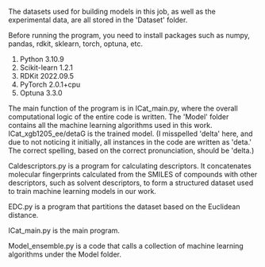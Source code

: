 The datasets used for building models in this job, as well as the experimental data, are all stored in the 'Dataset' folder.

Before running the program, you need to install packages such as numpy, pandas, rdkit, sklearn, torch, optuna, etc.

1.  Python 3.10.9
2. Scikit-learn 1.2.1
3. RDKit 2022.09.5
4. PyTorch 2.0.1+cpu
5. Optuna 3.3.0

The main function of the program is in ICat_main.py, where the overall computational logic of the entire code is written. The 'Model' folder contains all the machine learning algorithms used in this work. ICat_xgb1205_ee/detaG is the trained model. (I misspelled 'delta' here, and due to not noticing it initially, all instances in the code are written as 'deta.' The correct spelling, based on the correct pronunciation, should be 'delta.)

Caldescriptors.py is a program for calculating descriptors. It concatenates molecular fingerprints calculated from the SMILES of compounds with other descriptors, such as solvent descriptors, to form a structured dataset used to train machine learning models in our work.

EDC.py is a program that partitions the dataset based on the Euclidean distance.

ICat_main.py is the main program.

Model_ensemble.py is a code that calls a collection of machine learning algorithms under the Model folder.









